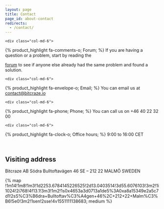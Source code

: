 ```yaml
---
layout: page
title: Contact
page_id: about-contact
redirects:
  - /contact/
---
```


<div class="row">

    <div class="col-md-6">
{% product_highlight
fa-comments-o;
Forum;
%}
If you are having a question or a problem, start by reading the

<a href="//forum.bitcraze.io">forum</a> to see if anyone else already had the same problem and found a solution.
    </div>

    <div class="col-md-6">
{% product_highlight
fa-envelope-o;
Email;
%}
You can email us at <a href="mailto:contact@bitcraze.io">contact@bitcraze.io</a>
    </div>

</div>
<div class="row">

    <div class="col-md-6">
{% product_highlight
fa-phone;
Phone;
%}
You can call us on +46 40 22 32 00
    </div>

    <div class="col-md-6">
{% product_highlight
fa-clock-o;
Office hours;
%}
9:00 to 16:00 CET
    </div>
</div>

<br>

## Visiting address

Bitcraze AB
Södra Bulltoftavägen 46
SE &#8211; 212 22 MALMÖ
SWEDEN

{% map !1m14!1m8!1m3!1d2253.6784145226525!2d13.0403514!3d55.6076103!3m2!1i1024!2i768!4f13.1!3m3!1m2!1s0x4653a3d0713a1de5%3A0xa8a15349e2a5c7d1!2sS%C3%B6dra+Bulltoftav%C3%A4gen+46%2C+212+22+Malm%C3%B6!5e0!3m2!1sen!2sse!4v1551111138683; medium %}
